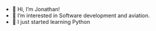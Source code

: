 - 👋 Hi, I’m Jonathan!
- 👀 I’m interested in Software development and aviation.
- 🌱 I just started learning Python

<!---
jonohanekom/jonohanekom is a ✨ special ✨ repository because its `README.md` (this file) appears on your GitHub profile.
You can click the Preview link to take a look at your changes.
--->

